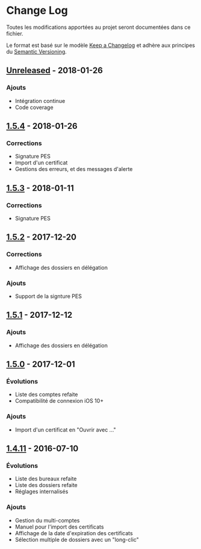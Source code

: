 # Change Log

Toutes les modifications apportées au projet seront documentées dans ce fichier.

Le format est basé sur le modèle [Keep a Changelog](http://keepachangelog.com/) 
et adhère aux principes du [Semantic Versioning](http://semver.org/).



## [Unreleased] - 2018-01-26

### Ajouts
- Intégration continue
- Code coverage



## [1.5.4] - 2018-01-26

### Corrections
- Signature PES
- Import d'un certificat
- Gestions des erreurs, et des messages d'alerte



## [1.5.3] - 2018-01-11

### Corrections
- Signature PES



## [1.5.2] - 2017-12-20

### Corrections
- Affichage des dossiers en délégation

### Ajouts
- Support de la signture PES



## [1.5.1] - 2017-12-12

### Ajouts
- Affichage des dossiers en délégation



## [1.5.0] - 2017-12-01

### Évolutions
- Liste des comptes refaite
- Compatibilité de connexion iOS 10+

### Ajouts
- Import d'un certificat en "Ouvrir avec ..."



## [1.4.11] - 2016-07-10

### Évolutions
- Liste des bureaux refaite
- Liste des dossiers refaite
- Réglages internalisés

### Ajouts
- Gestion du multi-comptes
- Manuel pour l'import des certificats
- Affichage de la date d'expiration des certificats
- Sélection multiple de dossiers avec un "long-clic"



[Unreleased]: https://gitlab.libriciel.fr/i-parapheur/iParapheur-iOS/tree/develop
[1.5.4]: https://gitlab.libriciel.fr/i-parapheur/iParapheur-iOS/tags/1.5.4
[1.5.3]: https://gitlab.libriciel.fr/i-parapheur/iParapheur-iOS/tags/1.5.3
[1.5.2]: https://gitlab.libriciel.fr/i-parapheur/iParapheur-iOS/tags/1.5.2
[1.5.1]: https://gitlab.libriciel.fr/i-parapheur/iParapheur-iOS/tags/1.5.1
[1.5.0]: https://gitlab.libriciel.fr/i-parapheur/iParapheur-iOS/tags/1.5.0
[1.4.11]: https://gitlab.libriciel.fr/i-parapheur/iParapheur-iOS/tags/1.4.11


